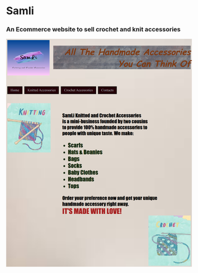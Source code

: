 # Samli

### An Ecommerce website to sell crochet and knit accessories

![Here is a glimpse of our Website!](SamLi-Knitted-Crochet-Accessories-Home.png " Knitted an Crochet Accessories")